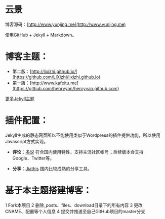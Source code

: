 云景
=======

博客源码：[http://www.yunjing.me](http://www.yunjing.me)

使用GitHub + Jekyll + Markdown。

博客主题：
====

* 第二版：[http://lixizhi.github.io/](https://github.com/LiXizhi/lixizhi.github.io)
* 第一版：[http://www.kafeitu.me](https://github.com/henryyan/henryyan.github.com)

[更多Jekyll主题](http://jekyllthemes.org)


插件配置：
===

Jekyll生成的静态网页所以不能使用类似于Wordpress的插件提供功能，所以使用Javascript方式实现。

* **评论**：[多说](http://duoshuo.com) 符合国内使用特性，支持主流社区帐号；后续版本会支持Google、Twitter等。

* **分享**：[Jiathis](http://www.jiathis.com/) 国内比较成熟的分享工具。

基于本主题搭建博客：
===

1 Fork本项目
2 删除_posts、files、download目录下的所有内容
3 更改CNAME、配置等个人信息
4 提交并推送至自己GitHub项目的master分支
